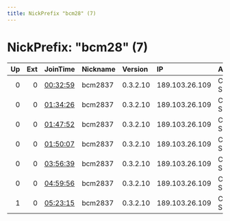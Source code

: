 ```yaml
---
title: NickPrefix "bcm28" (7)
---
```


# NickPrefix: "bcm28" (7)

|   Up |   Ext | JoinTime                                                                                            | Nickname   | Version   | IP             | AS         | CC   |   ORp |   Dirp | OS    | Contact   |   eFamMembers |
|-----:|------:|:----------------------------------------------------------------------------------------------------|:-----------|:----------|:---------------|:-----------|:-----|------:|-------:|:------|:----------|--------------:|
|    0 |     0 | [00:32:59](https://metrics.torproject.org/rs.html#details/8F815298FFA2EAD018E9594CE79CC3F868C21BA2) | bcm2837    | 0.3.2.10  | 189.103.26.109 | CLARO S.A. | br   |  9001 |   9030 | Linux | none      |             1 |
|    0 |     0 | [01:34:26](https://metrics.torproject.org/rs.html#details/3A99193548BAEE6013480E28DE2EAA2F46D0230D) | bcm2837    | 0.3.2.10  | 189.103.26.109 | CLARO S.A. | br   |  9001 |   9030 | Linux | none      |             1 |
|    0 |     0 | [01:47:52](https://metrics.torproject.org/rs.html#details/2452842AC32EAB82B6C5C5EEC84530D056AC7051) | bcm2837    | 0.3.2.10  | 189.103.26.109 | CLARO S.A. | br   |  9001 |   9030 | Linux | none      |             1 |
|    0 |     0 | [01:50:07](https://metrics.torproject.org/rs.html#details/C48F6A8D7083EAA12D181B8149F00708FDB8F082) | bcm2837    | 0.3.2.10  | 189.103.26.109 | CLARO S.A. | br   |  9001 |   9030 | Linux | none      |             1 |
|    0 |     0 | [03:56:39](https://metrics.torproject.org/rs.html#details/77578609164C0300DCA72D7BA3C1CC535474E93A) | bcm2837    | 0.3.2.10  | 189.103.26.109 | CLARO S.A. | br   |  9001 |   9030 | Linux | none      |             1 |
|    0 |     0 | [04:59:56](https://metrics.torproject.org/rs.html#details/87A7D9F8A22DD9E0D2B51961FB9BEFA130FDBE00) | bcm2837    | 0.3.2.10  | 189.103.26.109 | CLARO S.A. | br   |  9001 |   9030 | Linux | none      |             1 |
|    1 |     0 | [05:23:15](https://metrics.torproject.org/rs.html#details/2EA650DD726982DE7C7484EA076F92A3EF27A770) | bcm2837    | 0.3.2.10  | 189.103.26.109 | CLARO S.A. | br   |  9001 |   9030 | Linux | none      |             1 |
